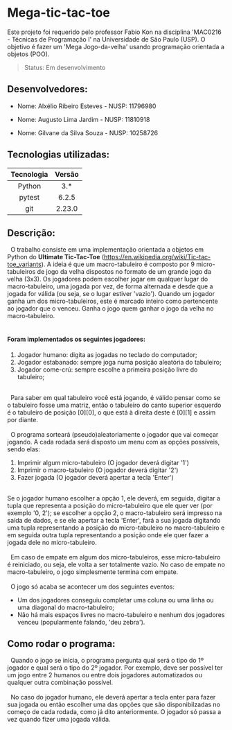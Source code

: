 # Mega-tic-tac-toe
Este projeto foi requerido pelo professor Fabio Kon na disciplina 'MAC0216 - Técnicas de Programação I' na Universidade de São Paulo (USP). 
O objetivo é fazer um 'Mega Jogo-da-velha' usando programação orientada a objetos (POO).

> Status: Em desenvolvimento

## Desenvolvedores:
- Nome: Alxélio Ribeiro Esteves - NUSP: 11796980

- Nome: Augusto Lima Jardim - NUSP: 11810918

- Nome: Gilvane da Silva Souza - NUSP: 10258726
## Tecnologias utilizadas:
 Tecnologia   | Versão
:----------:  | :--------:
Python        | 3.*
pytest        | 6.2.5
git           | 2.23.0


## Descrição:
&nbsp;&nbsp;O trabalho consiste em uma implementação orientada a objetos em Python do **Ultimate Tic-Tac-Toe** (https://en.wikipedia.org/wiki/Tic-tac-toe_variants).  A ideia é que um macro-tabuleiro é composto por 9 micro-tabuleiros de jogo da velha dispostos no formato de um grande jogo da velha (3x3). Os jogadores podem escolher jogar em qualquer lugar do macro-tabuleiro, uma jogada por vez, de forma alternada e desde que a jogada for válida (ou seja, se o lugar estiver 'vazio'). Quando um jogador ganha um dos micro-tabuleiros, este é marcado inteiro como pertencente ao jogador que o venceu. Ganha o jogo quem ganhar o jogo da velha no macro-tabuleiro.<br></br>

#### Foram implementados os seguintes jogadores:
1) Jogador humano: digita as jogadas no teclado do computador;
2) Jogador estabanado: sempre joga numa posição aleatória do tabuleiro;
3) Jogador come-crú: sempre escolhe a primeira posição livre do tabuleiro;<br></br>

&nbsp;&nbsp;Para saber em qual tabuleiro você está jogando, é válido pensar como se o tabuleiro fosse uma matriz, então o tabuleiro do canto superior esquerdo é o tabuleiro de posição [0][0], o que está à direita deste é [0][1] e assim por diante.<br></br>
&nbsp;&nbsp;O programa sorteará (pseudo)aleatoriamente o jogador que  vai começar jogando. A cada rodada será disposto um menu com as opções possíveis, sendo elas:
1) Imprimir algum micro-tabuleiro (O jogador deverá digitar '1')
2) Imprimir o macro-tabuleiro (O jogador deverá digitar '2')
3) Fazer jogada (O jogador deverá apertar a tecla 'Enter')<br></br>

Se o jogador humano escolher a opção 1, ele deverá, em seguida, digitar a tupla que representa a posição do micro-tabuleiro que ele quer ver (por exemplo '0, 2'); se escolher a opção 2, o macro-tabuleiro será impresso na saída de dados, e se ele apertar a tecla 'Enter', fará a sua jogada digitando uma tupla representando a posição do micro-tabuleiro no macro-tabuleiro e em seguida outra tupla representando a posição onde ele quer fazer a jogada dele no micro-tabuleiro.<br></br>
&nbsp;&nbsp;Em caso de empate em algum dos micro-tabuleiros, esse micro-tabuleiro é reiniciado, ou seja, ele volta a ser totalmente vazio. No caso de empate no macro-tabuleiro, o jogo simplesmente termina com empate.<br></br>
&nbsp;&nbsp;O jogo só acaba se acontecer um dos seguintes eventos:
- Um dos jogadores conseguiu completar uma coluna ou uma linha ou uma diagonal do macro-tabuleiro;
- Não há mais espaços livres no macro-tabuleiro e nenhum dos jogadores venceu (popularmente falando, 'deu zebra').

## Como rodar o programa:
&nbsp;&nbsp;Quando o jogo se inicia, o programa pergunta qual será o tipo do 1º jogador e qual será o tipo do 2º jogador. Por exemplo, deve ser possível ter um jogo entre 2 humanos ou entre dois jogadores automatizados ou qualquer outra combinação possível.<br></br>
&nbsp;&nbsp;No caso do jogador humano, ele deverá apertar a tecla enter para fazer sua jogada ou então escolher uma das opções que são disponibilzadas no começo de cada rodada, como já dito anteriormente. O jogador só passa a vez quando fizer uma jogada válida.




